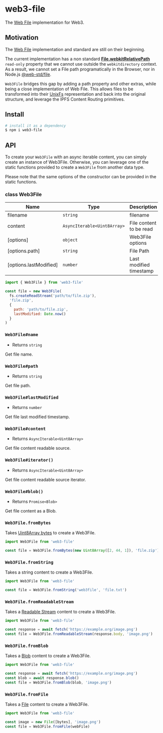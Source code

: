 # web3-file

The [Web File](https://developer.mozilla.org/en-US/docs/Web/API/File) implementation for Web3.

## Motivation

The [Web File](https://developer.mozilla.org/en-US/docs/Web/API/File) implementation and standard are still on their beginning.

The current implementation has a non standard [**File.webkitRelativePath**](https://developer.mozilla.org/en-US/docs/Web/API/File/webkitRelativePath) `read-only` property that we cannot use outside the `webkitdirectory` context. As a result, we cannot set a File path programatically in the Browser, nor in Node.js [@web-std/file](https://github.com/web-std/io/tree/main/file).

`Web3File` bridges this gap by adding a path property and other extras, while being a close implementation of Web File. This allows 
files to be transformed into their [UnixFs](https://github.com/ipfs/specs/blob/master/UNIXFS.md) representation and back into the original structure, and leverage the IPFS Content Routing primitives.

## Install

```sh
# install it as a dependency
$ npm i web3-file
```

## API

To create your `Web3File` with an async iterable content, you can simply create an instance of Web3File. Otherwise, you can leverage one of the static functions provided to create a `Web3File` from another data type.

Please note that the same options of the constructor can be provided in the static functions.

### class Web3File

| Name | Type | Description |
|------|------|-------------|
| filename | `string` | filename |
| content | `AsyncIterable<Uint8Array>` | File content to be read |
| [options] | `object` | Web3File options |
| [options.path] | `string` | File Path |
| [options.lastModified] | `number` | Last modified timestamp |

```js
import { Web3File } from 'web3-file'

const file = new Web3File(
  fs.createReadStream('path/to/file.zip'),
  'file.zip',
  {
    path: 'path/to/file.zip',
    lastModified: Date.now()
  }
)
```

### `Web3File#name`

- Returns `string`

Get file name.

### `Web3File#path`

- Returns `string`

Get file path.

### `Web3File#lastModified`

- Returns `number`

Get file last modified timestamp.

### `Web3File#content`

- Returns `AsyncIterable<Uint8Array>`

Get file content readable source.

### `Web3File#iterator()`

- Returns `AsyncIterable<Uint8Array>`

Get file content readable source iterator.

### `Web3File#blob()`

- Returns `Promise<Blob>`

Get file content as a Blob.

### `Web3File.fromBytes`

Takes [Uint8Array bytes](https://developer.mozilla.org/en-US/docs/Web/JavaScript/Reference/Global_Objects/Uint8Array) to create a Web3File.

```js
import Web3File from 'web3-file'

const file = Web3File.fromBytes(new Uint8Array([2, 44, 1]), 'file.zip')
```

### `Web3File.fromString`

Takes a string content to create a Web3File.

```js
import Web3File from 'web3-file'

const file = Web3File.fromString('web3file', 'file.txt')
```

### `Web3File.fromReadableStream`

Takes a [Readable Stream](https://developer.mozilla.org/en-US/docs/Web/API/ReadableStream) content to create a Web3File.

```js
import Web3File from 'web3-file'

const response = await fetch('https://example.org/image.png')
const file = Web3File.fromReadableStream(response.body, 'image.png')
```

### `Web3File.fromBlob`

Takes a [Blob](https://developer.mozilla.org/en-US/docs/Web/API/Blob) content to create a Web3File.

```js
import Web3File from 'web3-file'

const response = await fetch('https://example.org/image.png')
const blob = await response.blob()
const file = Web3File.fromBlob(blob, 'image.png')
```

### `Web3File.fromFile`

Takes a [File](https://developer.mozilla.org/en-US/docs/Web/API/File) content to create a Web3File.

```js
import Web3File from 'web3-file'

const image = new File([bytes], 'image.png')
const file = Web3File.fromFile(webFile)
```
